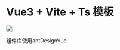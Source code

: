 # Vue3 + Vite + Ts 模板
<img src="https://img.shields.io/badge/node-18.10.0-green.svg" />

组件库使用antDesignVue